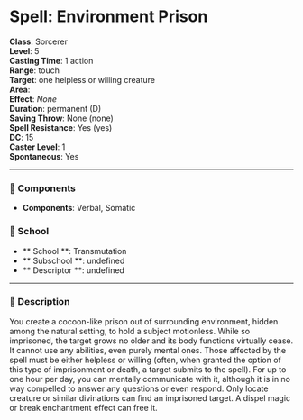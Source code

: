 
# Spell: Environment Prison
**Class**: Sorcerer  
**Level**: 5  
**Casting Time**: 1 action  
**Range**: touch  
**Target**: one helpless or willing creature  
**Area**:   
**Effect**: _None_  
**Duration**: permanent (D)  
**Saving Throw**: None (none)  
**Spell Resistance**: Yes (yes)  
**DC**: 15  
**Caster Level**: 1  
**Spontaneous**: Yes

---

### 🔮 Components
- **Components**: Verbal, Somatic

### 🏫 School
- ** School **: Transmutation
- ** Subschool **: undefined
- ** Descriptor **: undefined
---

### 📜 Description
You create a cocoon-like prison out of surrounding environment, hidden among the natural setting, to hold a subject motionless. While so imprisoned, the target grows no older and its body functions virtually cease. It cannot use any abilities, even purely mental ones. Those affected by the spell must be either helpless or willing (often, when granted the option of this type of imprisonment or death, a target submits to the spell). For up to one hour per day, you can mentally communicate with it, although it is in no way compelled to answer any questions or even respond. Only locate creature or similar divinations can find an imprisoned target. A dispel magic or break enchantment effect can free it.

